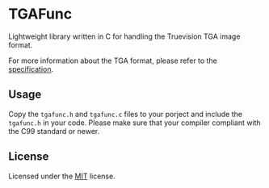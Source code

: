 # TGAFunc

Lightweight library written in C for handling the Truevision TGA image format.

For more information about the TGA format, please refer to the
[specification](http://www.dca.fee.unicamp.br/~martino/disciplinas/ea978/tgaffs.pdf).

## Usage

Copy the `tgafunc.h` and `tgafunc.c` files to your porject and include the
`tgafunc.h` in your code. Please make sure that your compiler compliant with
the C99 standard or newer.

## License

Licensed under the [MIT](LICENSE) license.
